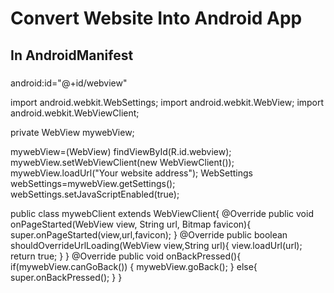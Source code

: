# Convert Website Into Android App

<h4><uses-permission  android:name="android.permission.INTERNET"></uses-permission></h4>

<h2>In AndroidManifest</h2>
<h3><manifest xmlns:android="http://schemas.android.com/apk/res/android"
    xmlns:tools="http://schemas.android.com/tools">
    <uses-permission  android:name="android.permission.INTERNET"></uses-permission>
    </h3>


android:id="@+id/webview"

import android.webkit.WebSettings; 
import android.webkit.WebView; 
import android.webkit.WebViewClient;


private WebView mywebView;


 mywebView=(WebView) findViewById(R.id.webview);
 mywebView.setWebViewClient(new WebViewClient());
 mywebView.loadUrl("Your website address");
 WebSettings webSettings=mywebView.getSettings();
 webSettings.setJavaScriptEnabled(true);
 
 
 public class mywebClient extends WebViewClient{
        @Override
        public void onPageStarted(WebView view, String url, Bitmap favicon){
            super.onPageStarted(view,url,favicon);
        }
        @Override
        public boolean shouldOverrideUrlLoading(WebView view,String url){
            view.loadUrl(url);
            return true;
        }
    }
@Override
    public void onBackPressed(){
        if(mywebView.canGoBack()) {
            mywebView.goBack();
        }
    else{
        super.onBackPressed();
            }
}
